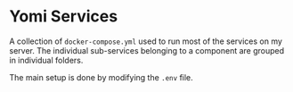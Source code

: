 # Yomi Services

A collection of `docker-compose.yml` used to run most of the services on my server.
The individual sub-services belonging to a component are grouped in individual folders.

The main setup is done by modifying the `.env` file.
